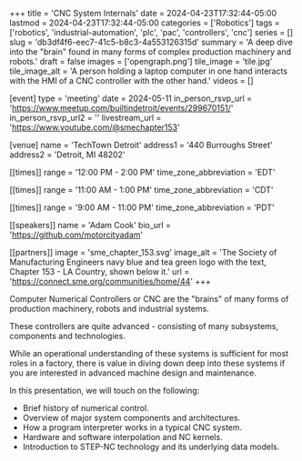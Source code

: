 +++
title = 'CNC System Internals'
date = 2024-04-23T17:32:44-05:00
lastmod = 2024-04-23T17:32:44-05:00
categories = ['Robotics']
tags = ['robotics', 'industrial-automation', 'plc', 'pac', 'controllers', 'cnc']
series = []
slug = 'db3df4f6-eec7-41c5-b8c3-4a553126315d'
summary = 'A deep dive into the "brain" found in many forms of complex production machinery and robots.'
draft = false
images = ['opengraph.png']
tile_image = 'tile.jpg'
tile_image_alt = 'A person holding a laptop computer in one hand interacts with the HMI of a CNC controller with the other hand.'
videos = []

[event]
type = 'meeting'
date = 2024-05-11
in_person_rsvp_url = 'https://www.meetup.com/builtindetroit/events/299670151/'
in_person_rsvp_url2 = ''
livestream_url = 'https://www.youtube.com/@smechapter153'

[venue]
name = 'TechTown Detroit'
address1 = '440 Burroughs Street'
address2 = 'Detroit, MI 48202'

[[times]]
range = '12:00 PM - 2:00 PM'
time_zone_abbreviation = 'EDT'

[[times]]
range = '11:00 AM - 1:00 PM'
time_zone_abbreviation = 'CDT'

[[times]]
range = '9:00 AM - 11:00 PM'
time_zone_abbreviation = 'PDT'

[[speakers]]
name = 'Adam Cook'
bio_url = 'https://github.com/motorcityadam'

[[partners]]
image = 'sme_chapter_153.svg'
image_alt = 'The Society of Manufacturing Engineers navy blue and tea green logo with the text, Chapter 153 - LA Country, shown below it.'
url = 'https://connect.sme.org/communities/home/44'
+++

Computer Numerical Controllers or CNC are the "brains" of many forms of production machinery, robots and industrial systems.

These controllers are quite advanced - consisting of many subsystems, components and technologies.

While an operational understanding of these systems is sufficient for most roles in a factory, there is value in diving down deep into these systems if you are interested in advanced machine design and maintenance.

In this presentation, we will touch on the following:

- Brief history of numerical control.
- Overview of major system components and architectures.
- How a program interpreter works in a typical CNC system.
- Hardware and software interpolation and NC kernels.
- Introduction to STEP-NC technology and its underlying data models.
